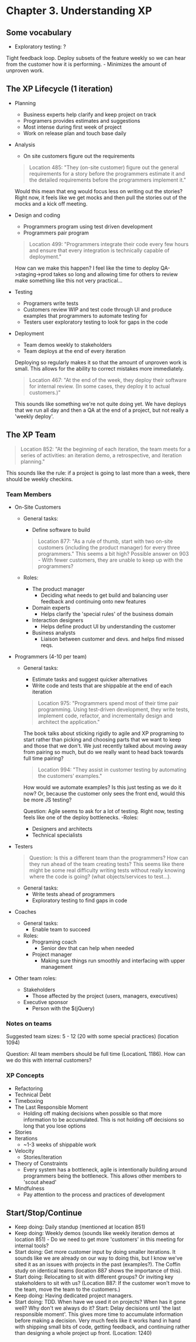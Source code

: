 # Chapter 3. Understanding XP

## Some vocabulary
- Exploratory testing: ?

Tight feedback loop. Deploy subsets of the feature weekly so we can hear from the customer how it is performing. - Minimizes the amount of unproven work.

## The XP Lifecycle (1 iteration)

- Planning
  - Business experts help clarify and keep project on track
  - Programers provides estimates and suggestions
  - Most intense during first week of project
  - Work on release plan and touch base daily

- Analysis
  - On site customers figure out the requirements

  > Location 485:
  "They (on-site customer) figure out the general requirements for a story before the programmers estimate it and the detailed requirements before the programmers implement it."

  Would this mean that eng would focus less on writing out the stories? Right now, it feels like we get mocks and then pull the stories out of the mocks and a kick off meeting.

- Design and coding
  - Programmers program using test driven development
  - Programmers pair program

  > Location 499: "Programmers integrate their code every few hours and ensure that every integration is technically capable of deployment."

  How can we make this happen? I feel like the time to deploy QA->staging->prod takes so long and allowing time for others to review make something like this not very practical...

- Testing
  - Programers write tests
  - Customers review WIP and test code through UI and produce examples that programmers to automate testing for
  - Testers user exploratory testing to look for gaps in the code

- Deployment
  - Team demos weekly to stakeholders
  - Team deploys at the end of every iteration

  Deploying so regularly makes it so that the amount of unproven work is small. This allows for the ability to correct mistakes more immediately.

  >Location 467: "At the end of the week, they deploy their software for internal review. (In some cases, they deploy it to actual customers.)"

  This sounds like something we're not quite doing yet. We have deploys that we run all day and then a QA at the end of a project, but not really a 'weekly deploy'.

## The XP Team

> Location 852:
"At the beginning of each iteration, the team meets for a series of activities: an iteration demo, a retrospective, and iteration planning."

This sounds like the rule: if a project is going to last more than a week, there should be weekly checkins.

### Team Members

- On-Site Customers
  - General tasks:
    - Define software to build
    >Location 877:
    "As a rule of thumb, start with two on-site customers (including the product manager) for every three programmers."
    This seems a bit high? Possible answer on 903 - With fewer customers, they are unable to keep up with the programmers?

  - Roles:
    - The product manager
      - Deciding what needs to get build and balancing user feedback and continuing onto new features
    - Domain experts
      - Helps clarify the 'special rules' of the business domain
    - Interaction designers
      - Helps define product UI by understanding the customer
    - Business analysts
      - Liaison between customer and devs. and helps find missed reqs.
- Programmers (4-10 per team)
  - General tasks:
    - Estimate tasks and suggest quicker alternatives
    - Write code and tests that are shippable at the end of each iteration
    >Location 975: "Programmers spend most of their time pair programming. Using test-driven development, they write tests, implement code, refactor, and incrementally design and architect the application."

    The book talks about sticking rigidly to agile and XP programing to start rather than picking and choosing parts that we want to keep and those that we don't. We just recently talked about moving away from pairing so much, but do we really want to head back towards full time pairing?

    >Location 994: "They assist in customer testing by automating the customers’ examples."

    How would we automate examples? Is this just testing as we do it now? Or, because the customer only sees the front end, would this be more JS testing?

    Question: Agile seems to ask for a lot of testing. Right now, testing feels like one of the deploy bottlenecks.
  -Roles:
    - Designers and architects
    - Technical specialists
- Testers
  >Question: Is this a different team than the programmers? How can they run ahead of the team creating tests? This seems like there might be some real difficulty writing tests without really knowing where the code is going? (what objects/services to test...).

  - General tasks:
    - Write tests ahead of programmers
    - Exploratory testing to find gaps in code
- Coaches
  - General tasks:
    - Enable team to succeed
  - Roles:
    - Programing coach
      - Senior dev that can help when needed
    - Project manager
      - Making sure things run smoothly and interfacing with upper management
- Other team roles:
  - Stakeholders
    - Those affected by the project (users, managers, executives)
  - Executive sponsor
    - Person with the $(jQuery)

### Notes on teams

Suggested team sizes: 5 - 12 (20 with some special practices) (location 1094)

Question: All team members should be full time (LocationL 1186). How can we do this with internal customers?

### XP Concepts

- Refactoring
- Technical Debt
- Timeboxing
- The Last Responsible Moment
  - Holding off making decisions when possible so that more information to be accumulated. This is not holding off decisions so long that you lose options
- Stories
- Iterations
  - ~1-3 weeks of shippable work
- Velocity
  - Stories/iteration
- Theory of Constraints
  - Every system has a bottleneck, agile is intentionally building around programmers being the bottleneck. This allows other members to 'scout ahead'
- Mindfulness
  - Pay attention to the process and practices of development

## Start/Stop/Continue

- Keep doing: Daily standup (mentioned at location 851)
- Keep doing: Weekly demos (sounds like weekly iteration demos at location 851) - Do we need to get more 'customers' in this meeting for internal tools?
- Start doing: Get more customer input by doing smaller iterations. It sounds like we are already on our way to doing this, but I know we've sited it as an issues with projects in the past (examples?). The Coffin study on identical teams (location 887 shows the importance of this).
- Start doing: Relocating to sit with different groups? Or inviting key stakeholders to sit with us? (Location 887: If the customer won't move to the team, move the team to the customers.)
- Keep doing: Having dedicated project managers.
- Start doing: TDD. When have we used it on projects? When has it gone well? Why don't we always do it?
Start: Delay decisions until 'the last responsible moment'. This gives more time to accumulate information before making a decision. Very much feels like it works hand in hand with shipping small bits of code, getting feedback, and continuing rather than designing a whole project up front. (Location: 1240)
